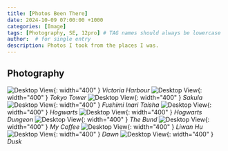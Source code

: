 ```yaml
---
title: [Photos Been There]
date: 2024-10-09 07:00:00 +1000
categories: [Image]
tags: [Photography, SE, 12pro] # TAG names should always be lowercase
author:  # for single entry
description: Photos I took from the places I was.
---
```

## Photography

![Desktop View](/assets/img/Photography/01.JPG){: width="400" }
_Victoria Harbour_
![Desktop View](/assets/img/Photography/02.JPG){: width="400" }
_Tokyo Tower_
![Desktop View](/assets/img/Photography/03.JPG){: width="400" }
_Sakula_
![Desktop View](/assets/img/Photography/04.JPG){: width="400" }
_Fushimi Inari Taisha_
![Desktop View](/assets/img/Photography/05.JPG){: width="400" }
_Hogwarts_
![Desktop View](/assets/img/Photography/06.JPG){: width="400" }
_Hogwarts Dungeon_
![Desktop View](/assets/img/Photography/07.JPG){: width="400" }
_The Bund_
![Desktop View](/assets/img/Photography/08.JPG){: width="400" }
_My Coffee_
![Desktop View](/assets/img/Photography/09.JPG){: width="400" }
_Liwan Hu_
![Desktop View](/assets/img/Photography/10.JPG){: width="400" }
_Dawn_
![Desktop View](/assets/img/Photography/11.JPG){: width="400" }
_Dusk_
